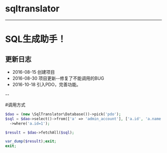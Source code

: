 # sqltranslator
-------------
# SQL生成助手！
## 更新日志
+ 2016-08-15 创建项目
+ 2016-08-30 项目更新--修复了不能调用的BUG
+ 2016-10-18 引入PDO，完善功能。

--

#调用方式
```php
$dao = (new \SqlTranslator\Database())->pick('pdo');
$sql = $dao->select()->from(['a' => 'admin_account'], ['a.id', 'a.name'])
  ->where('a.id=1');

$result = $dao->fetchAll($sql);

var_dump($result);exit;
exit;

```
